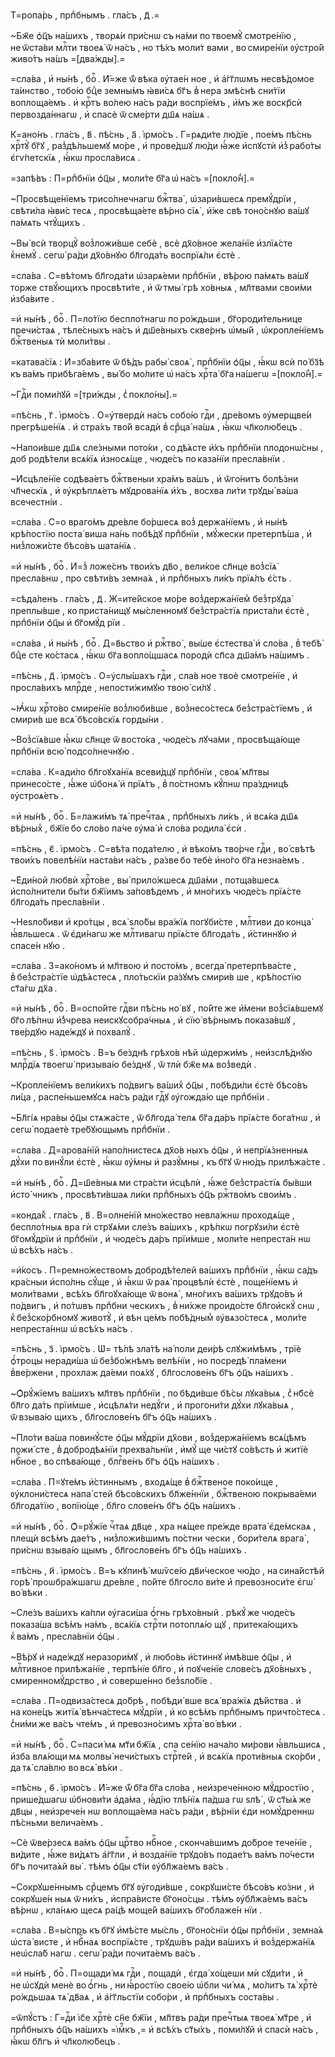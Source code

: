 Т=ропа́рь , прпⷣбнымъ . гла́съ , д҃ .=

~Бж҃е ѻ҆ц҃ъ на́шихъ , творѧ́и при́снѡ съ на́ми по твоемꙋ̀ смотре́нїю , не ѿста́ви млⷭ҇ти твоеѧ̀ ѿ на́съ , но тѣ́хъ моли́т вами , во смире́нїи ᲂу҆стро́й живо́тъ на́шъ =[два́жды].=

=сла́ва , и҆ ны́нѣ , боⷢ҇ . И҆́=же ѿ́ вѣка ᲂу҆тае́н ное , и҆ а҆́гг҃лѡмъ несвѣ́домое та́инство , тобо́ю бцⷣе земны́мъ ꙗ҆ви́сѧ бг҃ъ в̾ нера змѣ́снѣ сни́тїи воплоща́емъ . и҆ крⷭ҇тъ во́лею на́съ ра́ди воспрїе́мъ , и҆́мъ же воскр҃сѝ первозда́ннагѡ , и҆ спасѐ ѿ сме́рти дш҃ѧ на́шѧ .

К=ано́нъ . гла́съ , в҃ . пѣ́снь , а҃ . і҆рмо́съ . Г=рѧди́те лю́дїе , пое́мъ пѣ́снь хрⷭ҇тꙋ̀ бг҃ꙋ , раз̾дѣ́льшемꙋ мо́ре , и҆ прове́дшꙋ лю́ди ꙗ҆́же и҆спꙋстѝ и҆з̾ рабо́ты є҆гѵ́петскїѧ , ꙗ҆́кѡ просла́висѧ .

=запѣ́въ : П=рпⷣбнїи ѻ҆ц҃ы , моли́те бг҃а ѡ҆ на́съ =[покло́н̾].=

~Просвѣще́нїемъ трисо́лнечнагѡ бжⷭ҇тва̀ , ѡ҆зари́вшесѧ премꙋ́дрїи , свѣти́ла ꙗ҆ви́с тесѧ , просвѣща́ете вѣ́рно сїѧ̀ , и҆́же свѣ тоно́снꙋю ва́шꙋ па́мѧть чтꙋ́щихъ .

~Вы̀ всѝ творцꙋ̀ воз̾ложи́вше себѐ , всѐ дх҃о́вное жела́нїе и҆злїѧ́сте к̾немꙋ̀ . сегѡ̀ ра́ди дх҃о́внꙋю бл҃года́ть воспрїѧ́ли є҆стѐ .

=сла́ва . С=вѣ́томъ бл҃года́ти ѡ҆зарѧ́еми прпⷣбнїи , вѣ́рою па́мѧть ва́шꙋ торже ствꙋ́ющихъ просвѣти́те , и҆ ѿ тмы̀ грѣ хо́вныѧ , мл҃твами свои́ми и҆зба́вите .

=и҆ ны́нѣ , боⷢ҇ . П=ло́тїю беспло́тнагѡ по ро́ждьши , бг҃ороди́тельнице пречи́стаѧ , тѣле́сныхъ на́съ и҆ дш҃е́вныхъ скве́рнъ ѡ҆мы́й , ѡ҆кропле́нїемъ бжⷭ҇твеныѧ тѝ моли́твы .

=катава́сїѧ : И҆=зба́вите ѿ бѣ́дъ рабы̀ своѧ̀ , прпⷣбнїи ѻ҆ц҃ы , ꙗ҆́кѡ всѝ по́ бз҃ѣ къ ва́мъ прибѣга́емъ , вы́ бо мо́лите ѡ҆ на́съ хрⷭ҇та̀ бг҃а на́шегѡ =[покло́н̾].=

~Гдⷭ҇и поми́лꙋй =[три́жды , с̾ покло́ны].=

=пѣ́снь , г҃ . і҆рмо́съ . О=у҆твердѝ на́съ собо́ю гдⷭ҇и , дре́вомъ ᲂу҆мерщве́и прегрѣше́нїѧ . и҆ стра́хъ тво́й всадѝ в̾ срⷣца̀ на́шѧ , ꙗ҆́кѡ чл҃колю́бецъ .

~Напои́вше дш҃ѧ сле́зными пото́ки , со дѣ́ѧсте и҆́хъ прпⷣбнїи плодонѡ́сны , доб родѣ́тели всѧ́кїѧ и҆зносѧ́ще , чюде́съ по каза́нїи пресла́внїи .

~И҆сцѣле́нїе содѣва́етъ бжⷭ҇твеныи хра́мъ ва́шъ , и҆ ѿго́нитъ болѣ́зни чл҃ческїѧ , и҆ ᲂу҆крѣплѧ́етъ мꙋдрова́нїѧ и҆́хъ , восхва ли́ти трꙋды̀ ва́ша всечестні́и .

=сла́ва . С=о враго́мъ дре́вле бо́ршесѧ воз̾ держа́нїемъ , и҆ ны́нѣ крѣ́постїю поста́ виша на́нь побѣ́дꙋ прпⷣбнїи , мꙋ́жески претерпѣ́ша , и҆ низ̾ложи́сте бѣсо́въ шата́нїѧ .

=и҆ ны́нѣ , боⷢ҇ . И҆=з̾ ложе́снъ твои́хъ дв҃о , вели́кое сл҃нце воз̾сїѧ̀ пресла́внѡ , про свѣти́въ земна́ѧ , и҆ прпⷣбныхъ ли́къ прїѧ́лъ є҆́сть .

=сѣда́ленъ . гла́съ , д҃ . Ж=ите́йское мо́ре воз̾держа́нїем̾ без̾трꙋда̀ преплы́вше , ко приста́нищꙋ мы́сленномꙋ без̾стра́стїѧ приста́ли є҆стѐ , прпⷣбнїи ѻ҆ц҃ы и҆ бг҃омꙋ́д рїи .

=сла́ва , и҆ ны́нѣ , боⷢ҇ . Д=в҃ьство и҆ ржⷭ҇тво̀ , вы́ше є҆стества̀ и҆ сло́ва , в̾ тебѣ̀ бцⷣе сте ко́стасѧ , ꙗ҆́кѡ бг҃а вопло́щшасѧ породѝ сп҃са дш҃а́мъ на́шимъ .

=пѣ́снь , д҃ . і҆рмо́съ . О=у҆слы́шахъ гдⷭ҇и , сла́в ное твоѐ смотре́нїе , и҆ просла́вихъ млрⷭ҇де , непости́жимꙋю твою̀ си́лꙋ .

~Ꙗ҆́кѡ хрⷭ҇то́во смире́нїе воз̾люби́вше , воз̾несо́стесѧ без̾стра́стїемъ , и҆ смири́в ше всѧ̀ бѣсо́вскїѧ горды́ни .

~Воз̾сїѧ́вше ꙗ҆́кѡ сл҃нце ѿ восто́ка , чюде́съ лꙋча́ми , просвѣща́юще прпⷣбнїи всю̀ подсо́лнечнꙋю .

=сла́ва . К=ади́ло бл҃гоꙋха́нїѧ всеви́дцꙋ прпⷣбнїи , своѧ̀ мл҃твы принесо́сте , ꙗ҆́же ѡ҆бонѧ̀ и҆ прїѧ́тъ , в̾ по́стномъ кꙋ́пнѡ пра́здницѣ ᲂу҆строѧ́етъ .

=и҆ ны́нѣ , боⷢ҇ . Б=лажи́мъ тѧ̀ пречⷭ҇таѧ , прпⷣбныхъ ли́къ , и҆ всѧ́ка дш҃ѧ вѣ́рных̾ , бж҃їе бо сло́во па́че ᲂу҆ма̀ и҆ сло́ва родила̀ є҆сѝ .

=пѣ́снь , є҃ . і҆рмо́съ . С=вѣ́та пода́телю , и҆ вѣко́мъ тво́рче гдⷭ҇и , во́ свѣтѣ твои́хъ повелѣ́нїи наста́ви на́съ , ра́зве бо тебѐ и҆но́го бг҃а незна́емъ .

~Е҆ди́ной любвѝ хрⷭ҇то́ве , вы̀ прило́жшесѧ дш҃а́ми , потща́вшесѧ и҆спо́лнители бы́ти бж҃їимъ за́повѣдемъ , и҆ мно́гихъ чюде́съ прїѧ́сте бл҃года́ть пресла́внїи .

~Неѕло́биви и҆ кро́тцы , всѧ̀ ѕло́бы вра́жїѧ погꙋби́сте , млⷭ҇тиви до конца̀ ꙗ҆́вльшесѧ . ѿ є҆ди́нагѡ же млⷭ҇тивагѡ прїѧ́сте бл҃года́ть , и҆́стиннꙋю и҆ спасе́н нꙋю .

=сла́ва . З=ако́номъ и҆ мл҃твою и҆ посто́мъ , всегда̀ претерпѣва́сте , в̾ без̾стра́стїе ѡ҆дѣ́ѧстесѧ , пло́тьскїи ра́зꙋмъ смири́в ше , крѣ́постїю ст҃а́гѡ дх҃а .

=и҆ ны́нѣ , боⷢ҇ . В=оспо́йте гдⷭ҇ви пѣ́снь но́ вꙋ , по́йте же и҆́мени воз̾сїѧ́вшемꙋ бг҃о лѣ́пнѡ и҆́з̾чрева неискꙋсобра́чныѧ , и҆ сїю̀ вѣ́рнымъ показа́вшꙋ , тве́рдꙋю наде́ждꙋ и҆ похвалꙋ̀ .

=пѣ́снь , ѕ҃ . і҆рмо́съ . В=ъ бе́зднѣ грѣхо́в нѣй ѡ҆держи́мъ , неи҆зслѣ́днꙋю млрⷭ҇дїѧ твоегѡ̀ призыва́ю бе́зднꙋ , ѿ тлѝ бж҃е мѧ воз̾ведѝ .

~Кропле́нїемъ вели́кихъ по́двигъ ва́ших̾ ѻ҆ц҃ы , побѣди́ли є҆стѐ бѣсо́въ ли́ца , распе́ньшемꙋсѧ на́съ ра́ди гдⷭ҇ꙋ ᲂу҆гожда́ю ще прпⷣбнїи .

~Бл҃гі́ѧ нра́вы ѻ҆ц҃ы стѧжа́сте , ѿ бл҃года́ телѧ бг҃а да́ръ прїѧ́сте бога́тнѡ , и҆ сегѡ̀ подаетѐ тре́бꙋющымъ прпⷣбнїи .

=сла́ва . Д=арова́нїй напо́лнистесѧ дх҃о́в ныхъ ѻ҆ц҃ы , и҆ непрїѧ́зненныѧ дꙋ́хи по винꙋ́ли є҆стѐ , ꙗ҆́кѡ ᲂу҆́мны и҆ разꙋ́мны , къ бг҃ꙋ ѿ ню́дъ прилѣжа́сте .

=и҆ ны́нѣ , боⷢ҇ . Д=ш҃е́вныѧ ми стра́сти и҆сцѣлѝ , ꙗ҆́же без̾стра́стїѧ бы́вши и҆сто́ чникъ , просвѣти́вшаѧ ли́ки прпⷣбныхъ ѻ҆ц҃ъ ржⷭ҇тво́мъ свои́мъ .

=конда́к̾ . гла́съ , в҃ . В=олне́нїй мно́жество невла́жнѡ проходѧ́ще , беспло́тныѧ вра гѝ стрꙋѧ́ми сле́зъ ва́шихъ , крѣ́пкѡ погрꙋзи́ли є҆стѐ бг҃омꙋ́дрїи и҆ прпⷣбнїи , и҆ чюде́съ да́ръ прїи́мше , моли́те непреста́н нѡ ѡ҆ всѣ́хъ на́съ .

=и҆́косъ . П=ремно́жествомъ добродѣ́телей ва́шихъ прпⷣбнїи , ꙗ҆́кѡ са́дъ кра́сныи и҆спо́лнь сꙋ́ще , и҆ ꙗ҆́кѡ ѿ раѧ̀ процвѣлѝ є҆стѐ , поще́нїемъ и҆ моли́твами , всѣ́хъ бл҃гоꙋха́юще ѿ вонѧ̀ , мно́гихъ ва́шихъ трꙋдо́въ и҆ по́двигъ , и҆ по́тѡвъ прпⷣбни ческихъ , в̾ ни́хже проидо́сте бл҃гои҆скꙋ́ снѡ , к̾ без̾ско́рбномꙋ животꙋ̀ , и҆ вѣн це́мъ побѣ́дным̾ ᲂу҆вѧзо́стесѧ , моли́те непреста́ннѡ ѡ҆ всѣ́хъ на́съ .

=пѣ́снь , з҃ . і҆рмо́съ . Ѡ҆= тѣ́лѣ зла́тѣ на́ поли деи́рѣ слꙋжи́мѣмъ , трїѐ ѻ҆́троцы неради́ша ѡ҆ без̾бо́жнѣмъ велѣ́нїи , но посредѣ̀ пла́мени в̾ве́ржени , прохлаж да́еми поѧ́хꙋ , бл҃гослове́нъ бг҃ъ ѻ҆ц҃ъ на́шихъ .

~Ѻ҆рꙋ́жїемъ ва́шихъ мл҃твъ прпⷣбнїи , по бѣди́вше бѣ́сы лꙋка́выѧ , с̾ нб҃сѐ бл҃го да́ть прїи́мше , и҆сцѣлѧ́ти недꙋ́ги , и҆ прогони́ти дꙋ́хи лꙋка́выѧ , ѿ взыва́ю щихъ , бл҃гослове́нъ бг҃ъ ѻ҆ц҃ъ на́шихъ .

~Пло́ти ва́ша повинꙋ́сте ѻ҆ц҃ы мꙋ́дрїи дх҃ови , воз̾держа́нїемъ всѧ́цѣмъ пожи́ сте , в̾ добродѣѧ́нїи прехва́льнїи , и҆мꙋ́ ще чи́стꙋ со́вѣсть и҆ житїѐ нбⷭ҇ное , во спѣва́юще , блгⷭ҇ве́нъ бг҃ъ ѻ҆ц҃ъ на́шихъ .

=сла́ва . П=ꙋте́мъ и҆́стиннымъ , входѧ́ще в̾ бжⷭ҇твеное поко́ище , ᲂу҆клони́стесѧ напа́ стей бѣсо́вскихъ бл҃же́ннїи , бжⷭ҇твеною покрыва́еми бл҃года́тїю , вопїю́ще , бл҃го слове́нъ бг҃ъ ѻ҆ц҃ъ на́шихъ .

=и҆ ны́нѣ , боⷢ҇ . Ѻ҆=рꙋ́жїе чⷭ҇таѧ дв҃це , хра нѧ́щее пре́жде врата̀ є҆де́мскаѧ , плещѝ всѣ́мъ дае́тъ , низ̾ложи́вшимъ по́стни чески , бори́телѧ врага̀ , при́снѡ взыва́ю щымъ , бл҃гослове́нъ бг҃ъ ѻ҆ц҃ъ на́шихъ .

=пѣ́снь , и҃ . і҆рмо́съ . В=ъ кꙋпинѣ̀ мѡѷсе́ю дв҃и́ческое чю́до , на сина́йстѣй горѣ̀ проѡбра́жшагѡ дре́вле , по́йте бл҃госло ви́те и҆҆ превозноси́те є҆гѡ̀ во́ вѣки .

~Сле́зъ ва́шихъ ка́пли ᲂу҆гаси́ша ѻ҆́гнь грѣхо́вный . рѣкꙋ́ же чюде́съ показа́ша всѣ́мъ на́мъ , всѧ́кїѧ стрⷭ҇ти потоплѧ́ю щꙋ , притека́ющихъ к̾ ва́мъ , пресла́внїи ѻ҆ц҃ы .

~Вѣ́рꙋ и҆ наде́ждꙋ неразори́мꙋ , и҆ любо́вь и҆́стиннꙋ и҆мѣ́вше ѻ҆ц҃ы , и҆ млⷭ҇тивное прилѣжа́нїе , терпѣ́нїе бл҃го , и҆ поꙋче́нїе слове́съ дх҃о́вныхъ , смиренномꙋ́дрство , и҆ соверше́нно без̾ѕло́бїе .

=сла́ва . П=одвиза́стесѧ до́брѣ , побѣди́ вше всѧ̀ вра́жїѧ дѣ́йства . и҆ на коне́цъ житїѧ̀ вѣнча́стесѧ мꙋ́дрїи , и҆ ко всѣ́мъ прпⷣбнымъ причто́стесѧ . с̾ни́ми же ва́съ чте́мъ , и҆ превозно́симъ хрⷭ҇та̀ во́ вѣки .

=и҆ ны́нѣ , боⷢ҇ . С=паси́ мѧ мт҃и бж҃їѧ , спа се́нїю нача́ло ми́рови ꙗ҆́вльшисѧ , и҆зба влѧ́ющи мѧ молвы̀ нечи́стыхъ стрⷭ҇те́й , и҆ всѧ́кїѧ проти́вныѧ ско́рби , да тѧ̀ сла́влю во всѧ̀ вѣ́ки .

=пѣ́снь , ѳ҃ . і҆рмо́съ . И҆́=же ѿ́ бг҃а бг҃а сло́ва , неи҆зрече́нною мꙋ́дростїю , прише́дшагѡ ѡ҆бнови́ти а҆да́ма , ꙗ҆́дїю тлѣ́нїѧ па́дша гѡ ѕлѣ̀ , ѿ ст҃ы́ѧ же дв҃цы , неи҆зрече́н нѡ воплоща́ема на́съ ра́ди , вѣ́рнїи є҆ди номꙋ́дреннѡ пѣ́сньми велича́емъ .

~Сѐ ѿве́рзесѧ ва́мъ ѻ҆ц҃ы црⷭ҇тво нбⷭ҇ное , сконча́вшимъ до́брое тече́нїе , ви́дите , ꙗ҆́же ви́дѧтъ а҆́гг҃ли , и҆ возда́нїе трꙋдо́въ подае́тъ ва́мъ по́чести бг҃ъ почита́ѧй вы̀ . тѣ́мъ ѻ҆ц҃ы ст҃і́и ᲂу҆бл҃жа́емъ ва́съ .

~Сокрꙋше́ннымъ срⷣцемъ бг҃ꙋ ᲂу҆годи́вше , сокрꙋши́сте бѣсо́въ ко́зни , и҆ сокрꙋше́н ныѧ ѿ ни́хъ , и҆спра́висте бг҃оно́сцы . тѣ́мъ ᲂу҆бл҃жа́емъ ва́съ вѣ́рнѡ , кла́нѧю щесѧ ра́цѣ моще́й ва́шихъ бг҃облаже́н нїи .

=сла́ва . В=ы́спрь къ бг҃ꙋ и҆мѣ́сте мы́сль , бг҃оно́снїи ѻ҆ц҃ы прпⷣбнїи , земна́ѧ ѡ҆ста́ висте , и҆ нбⷭ҇наѧ воспрїѧ́сте , трꙋдѡ́въ ра́ди ва́шихъ и҆ воз̾держа́нїѧ неѡ҆сла́б нагѡ . сегѡ̀ ра́ди почита́емъ ва́съ .

=и҆ ны́нѣ , боⷢ҇ . П=ощади́ мѧ гдⷭ҇и , пощадѝ , є҆гда̀ хо́щеши мѝ сꙋди́ти , и҆ не ѡ҆сꙋдѝ менѐ во ѻ҆́гнь , ни ꙗ҆́ростїю свое́ю ѡ҆бли чи́ мѧ , мо́литъ тѧ̀ хрⷭ҇тѐ ро́ждьшаѧ тѧ̀ дв҃аѧ , и҆ а҆́гг҃льстїи собо́ри , и҆ прпⷣбныхъ соста́вы .

=ѿпꙋ́стъ : Г=дⷭ҇и і҆с҃е хрⷭ҇тѐ сн҃е бж҃їи , мл҃твъ ра́ди пречⷭ҇тыѧ твоеѧ̀ мт҃ре , и҆ прпⷣбныхъ ѻ҆ц҃ъ на́шихъ =і҆мⷬ҇къ ,= и҆ всѣ́хъ ст҃ы́хъ , поми́лꙋй и҆ спасѝ на́съ , ꙗ҆́кѡ бл҃гъ и҆ чл҃колю́бецъ .

